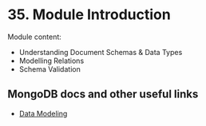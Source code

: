 # 35. Module Introduction

Module content:

- Understanding Document Schemas & Data Types
- Modelling Relations
- Schema Validation

## MongoDB docs and other useful links

- [Data Modeling](https://www.mongodb.com/docs/manual/data-modeling/)
